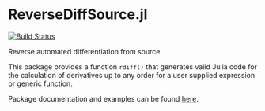 ReverseDiffSource.jl
====================

[![Build Status](https://travis-ci.org/fredo-dedup/ReverseDiffSource.jl.png)](https://travis-ci.org/fredo-dedup/ReverseDiffSource.jl)

Reverse automated differentiation from source


This package provides a function `rdiff()` that generates valid Julia code for the calculation of derivatives up to any order for a user supplied expression or generic function.

Package documentation and examples can be found [here](http://reversediffsourcejl.readthedocs.org/en/devl3/index.html).
